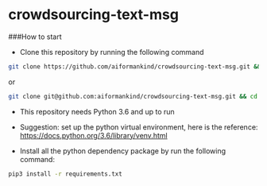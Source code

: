 # crowdsourcing-text-msg

###How to start

- Clone this repository by running the following command
```bash
git clone https://github.com/aiformankind/crowdsourcing-text-msg.git && cd crowdsourcing-text-msg
```
or
```bash
git clone git@github.com:aiformankind/crowdsourcing-text-msg.git && cd crowdsourcing-text-msg
```

- This repository needs Python 3.6 and up to run

- Suggestion: set up the python virtual environment, here is the reference:
https://docs.python.org/3.6/library/venv.html

- Install all the python dependency package by run the following command:
```.bash
pip3 install -r requirements.txt
```





